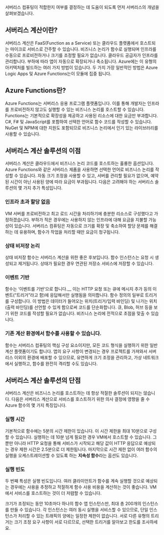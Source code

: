 서버리스 컴퓨팅이 적합한지 여부를 결정하는 데 도움이 되도록 먼저 서버리스의 개념을 살펴보겠습니다.

## <a name="what-is-serverless-compute"></a>서버리스 계산이란?

서버리스 계산은 FaaS(Function as a Service) 또는 클라우드 플랫폼에서 호스트되는 마이크로 서비스로 간주할 수 있습니다. 비즈니스 논리가 함수로 실행되며 인프라를 수동으로 프로비전하거나 크기를 조정할 필요가 없습니다. 클라우드 공급자가 인프라를 관리합니다. 부하에 따라 앱이 자동으로 확장되거나 축소됩니다. Azure에는 이 유형의 아키텍처를 빌드하는 여러 가지 방법이 있습니다. 두 가지 가장 일반적인 방법은 Azure Logic Apps 및 Azure Functions는이 모듈에 집중 됩니다.

## <a name="what-is-azure-functions"></a>Azure Functions란?

Azure Functions는 서버리스 응용 프로그램 플랫폼입니다. 이를 통해 개발자는 인프라를 프로비전하지 않고도 실행할 수 있는 비즈니스 논리를 호스트할 수 있습니다. Functions는 기본적으로 확장성을 제공하고 사용된 리소스에 대한 요금만 부과합니다. C#, F# 및 JavaScript를 포함하여 선택한 언어로 함수 코드를 작성할 수 있습니다. NuGet 및 NPM에 대한 지원도 포함되므로 비즈니스 논리에서 인기 있는 라이브러리를 사용할 수 있습니다.

## <a name="benefits-of-a-serverless-compute-solution"></a>서버리스 계산 솔루션의 이점

서버리스 계산은 클라우드에서 비즈니스 논리 코드를 호스트하는 훌륭한 옵션입니다. Azure Functions와 같은 서버리스 제품을 사용하면 선택한 언어로 비즈니스 논리를 작성할 수 있습니다. 자동 크기 조정을 사용할 수 있고, 서버를 관리할 필요가 없으며, 예약된 시간이 아닌 사용된 양에 따라 요금이 부과됩니다. 다음은 고려해야 하는 서버리스 솔루션의 몇 가지 추가 특성입니다.

### <a name="avoids-over-allocation-of-infrastructure"></a>인프라 초과 할당 없음

VM 서버를 프로비전하고 최고 로드 시간을 처리하기에 충분한 리소스로 구성했다고 가정하겠습니다. 부하가 적은 경우에는 사용하지 않는 인프라에 대해 요금을 지불할 가능성이 있습니다. 서버리스 컴퓨팅은 자동으로 크기를 확장 및 축소하여 할당 문제를 해결하는 데 유용하며, 함수가 작업을 처리할 때만 요금이 청구됩니다.

### <a name="stateless-logic"></a>상태 비저장 논리

상태 비저장 함수는 서버리스 계산을 위한 좋은 후보입니다. 함수 인스턴스는 요청 시 생성되고 제거됩니다. 상태가 필요한 경우 연관된 저장소 서비스에 저장할 수 있습니다.

### <a name="event-driven"></a>이벤트 기반

함수는 ‘이벤트를 기반’으로 합니다.__ 이는 HTTP 요청 또는 큐에 메시지 추가 등의 이벤트(“트리거”라고 함)에 응답해서만 실행됨을 의미합니다. 함수 정의의 일부로 트리거를 구성합니다. 이 방법은 데이터가 들어오는 위치(트리거/입력 바인딩) 및 나가는 위치(출력 바인딩)를 선언할 수 있게 함으로써 코드를 단순화합니다. 큐, Blob, 허브 등을 보기 위한 코드를 작성할 필요가 없습니다. 비즈니스 논리에 전적으로 초점을 맞출 수 있습니다.

### <a name="functions-can-be-used-in-traditional-compute-environments"></a>기존 계산 환경에서 함수를 사용할 수 있습니다.

함수는 서버리스 컴퓨팅의 핵심 구성 요소이지만, 모든 코드 형식을 실행하기 위한 일반 계산 플랫폼이기도 합니다. 앱의 요구 사항이 변경되는 경우 프로젝트를 가져와서 서버리스 이외의 환경에 배포할 수 있으므로, 유연하게 크기 조정을 관리하고, 가상 네트워크에서 실행하고, 함수를 완전히 격리할 수도 있습니다.

## <a name="drawbacks-of-a-serverless-compute-solution"></a>서버리스 계산 솔루션의 단점

서버리스 계산은 비즈니스 논리를 호스트하는 데 항상 적절한 솔루션이 되지는 않습니다. 다음은 서버리스 계산으로 서비스를 호스트하기 위한 의사 결정에 영향을 줄 수 Azure 함수의 몇 가지 특징입니다.

### <a name="execution-time"></a>실행 시간

기본적으로 함수에는 5분의 시간 제한이 있습니다. 이 시간 제한을 최대 10분으로 구성할 수 있습니다. 실행하는 데 10분 넘게 필요한 경우 VM에서 호스트할 수 있습니다. 그뿐만 아니라 HTTP 요청을 통해 서비스가 시작되고 해당 값이 HTTP 응답으로 예상되는 경우 제한 시간은 2.5분으로 더 제한됩니다. 마지막으로 시간 제한 없이 여러 함수의 실행을 오케스트레이션할 수 있도록 하는 **지속성 함수**라는 옵션도 있습니다.

### <a name="execution-frequency"></a>실행 빈도

두 번째 특성은 실행 빈도입니다. 여러 클라이언트가 함수를 계속 실행할 것으로 예상되는 경우에는 사용을 추정하고 적절하게 함수 사용 비용을 계산하는 것이 좋습니다. VM에서 서비스를 호스트하는 것이 더 저렴할 수 있습니다.

크기가 조정되는 동안 10초마다 하나의 함수 앱 인스턴스만, 최대 총 200개의 인스턴스를 만들 수 있습니다. 각 인스턴스는 여러 동시 실행을 서비스할 수 있으므로, 단일 인스턴스가 처리할 수 있는 트래픽의 양에는 일정한 제한이 없습니다. 서로 다른 유형의 트리거는 크기 조정 요구 사항이 서로 다르므로, 선택한 트리거를 알아보고 한도를 조사하세요.
